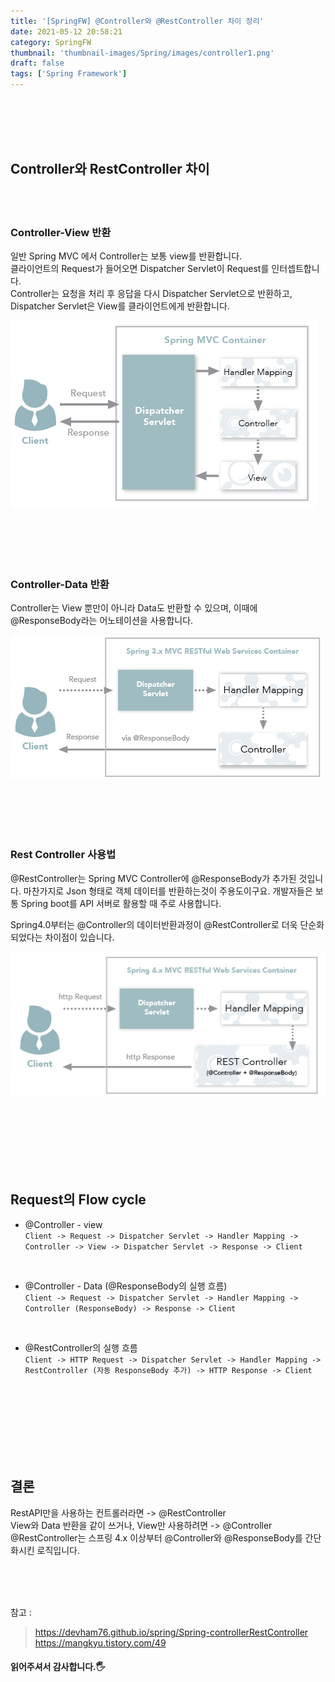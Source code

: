 ```yaml
---
title: '[SpringFW] @Controller와 @RestController 차이 정리'
date: 2021-05-12 20:58:21
category: SpringFW
thumbnail: 'thumbnail-images/Spring/images/controller1.png'
draft: false
tags: ['Spring Framework']
---
```


<br>
<br>
<br>
<br>

## Controller와 RestController 차이

<br>
<br>

### Controller-View 반환

일반 Spring MVC 에서 Controller는 보통 view를 반환합니다.<br>
클라이언트의 Request가 들어오면 Dispatcher Servlet이 Request를 인터셉트합니다.<br>
Controller는 요청을 처리 후 응답을 다시 Dispatcher Servlet으로 반환하고, Dispatcher Servlet은 View를 클라이언트에게 반환합니다.

![](./images/controller1.png)

<br>
<br>
<br>
<br>

### Controller-Data 반환

Controller는 View 뿐만이 아니라 Data도 반환할 수 있으며, 이때에 @ResponseBody라는 어노테이션을 사용합니다.

![](./images/controller2.png)

<br>
<br>
<br>
<br>

### Rest Controller 사용법

@RestController는 Spring MVC Controller에 @ResponseBody가 추가된 것입니다. 마찬가지로 Json 형태로 객체 데이터를 반환하는것이 주용도이구요. 개발자들은 보통 Spring boot를 API 서버로 활용할 때 주로 사용합니다.

Spring4.0부터는 @Controller의 데이터반환과정이 @RestController로 더욱 단순화 되었다는 차이점이 있습니다.

![](./images/controller3.png)

<br>
<br>
<br>
<br>
<br>
<br>

## Request의 Flow cycle

- @Controller - view <br>
  `Client -> Request -> Dispatcher Servlet -> Handler Mapping -> Controller -> View -> Dispatcher Servlet -> Response -> Client`

<br>

- @Controller - Data (@ResponseBody의 실행 흐름) <br>
  `Client -> Request -> Dispatcher Servlet -> Handler Mapping -> Controller (ResponseBody) -> Response -> Client`

<br>

- @RestController의 실행 흐름 <br>
  `Client -> HTTP Request -> Dispatcher Servlet -> Handler Mapping -> RestController (자동 ResponseBody 추가) -> HTTP Response -> Client`

<br>
<br>
<br>
<br>
<br>
<br>
<br>

## 결론

RestAPI만을 사용하는 컨트롤러라면 -> @RestController<br>
View와 Data 반환을 같이 쓰거나, View만 사용하려면 -> @Controller<br>
@RestController는 스프링 4.x 이상부터 @Controller와 @ResponseBody를 간단화시킨 로직입니다.

<br>
<br>
<br>

참고 :

> https://devham76.github.io/spring/Spring-controllerRestController https://mangkyu.tistory.com/49

#### 읽어주셔서 감사합니다.🖐
